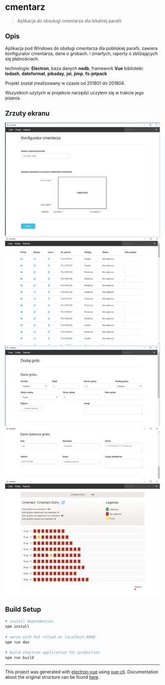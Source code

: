 # cmentarz

> Aplikacja do obsuługi cmentarza dla lokalnej parafii

## Opis

Aplikacja pod Windows do obsługi cmentarza dla pobliskiej parafii, zawiera konfigurator cmentarza, dane o grobach.
i zmarłych, raporty o zbliżających się płatnościach.

technologie: **Electron**, baza danych **nedb**, framework **Vue**
biblioteki: **lodash**, **dateformat**, **pikaday**, **joi**, **jimp**, **fs-jetpack**

Projekt został zrealizowany w czasie od 201801 do 201804.

Wszystkich użytych w projekcie narzędzi uczyłem się w trakcie jego pisania.

## Zrzuty ekranu

![Konfigurator cmantarza](readme-images/konfigurator.png)
![Lista grobów](readme-images/lista-grobow.png)
![Dodawanie grobu](readme-images/dodaj-grob.png)
![Dodawanie danych opiekuna grobu](readme-images/dane-opiekuna.png)
![Mapa cmentarza](readme-images/mapa-cmentarza.png)

## Build Setup

``` bash
# install dependencies
npm install

# serve with hot reload at localhost:9080
npm run dev

# build electron application for production
npm run build


```

---

This project was generated with [electron-vue](https://github.com/SimulatedGREG/electron-vue) using [vue-cli](https://github.com/vuejs/vue-cli). Documentation about the original structure can be found [here](https://simulatedgreg.gitbooks.io/electron-vue/content/index.html).
